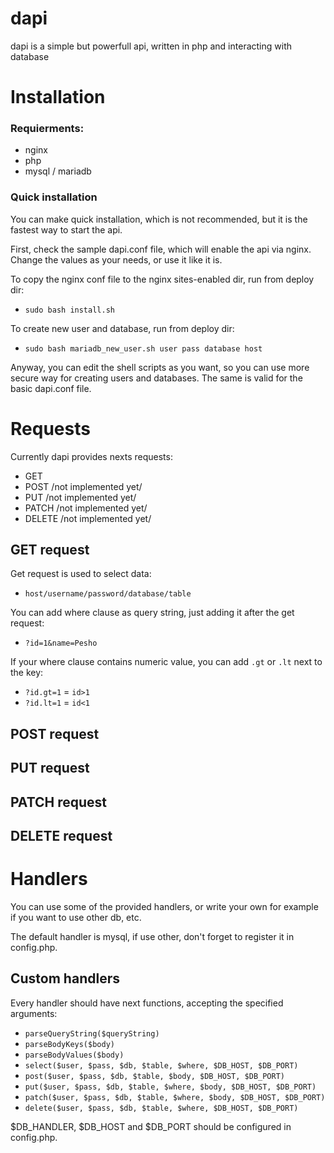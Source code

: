 # dapi
dapi is a simple but powerfull api, written in php and interacting with database

# Installation
### Requierments:
- nginx
- php
- mysql / mariadb

### Quick installation
You can make quick installation, which is not recommended, but it is the fastest way to start the api.

First, check the sample dapi.conf file, which will enable the api via nginx.
Change the values as your needs, or use it like it is.

To copy the nginx conf file to the nginx sites-enabled dir, run from deploy dir:
- `sudo bash install.sh`

To create new user and database, run from deploy dir:
- `sudo bash mariadb_new_user.sh user pass database host`

Anyway, you can edit the shell scripts as you want, so you can use more secure way for creating users and databases. The same is valid for the basic dapi.conf file.

# Requests
Currently dapi provides nexts requests:
- GET
- POST /not implemented yet/
- PUT /not implemented yet/
- PATCH /not implemented yet/
- DELETE /not implemented yet/

## GET request
Get request is used to select data:

- `host/username/password/database/table`

You can add where clause as query string, just adding it after the get request:
- `?id=1&name=Pesho`

If your where clause contains numeric value, you can add `.gt` or `.lt` next to the key:
- `?id.gt=1` = `id>1`
- `?id.lt=1` = `id<1`

## POST request

## PUT request

## PATCH request

## DELETE request

# Handlers
You can use some of the provided handlers, or write your own for example if you want to use other db, etc. 

The default handler is mysql, if use other, don't forget to register it in config.php.

## Custom handlers
Every handler should have next functions, accepting the specified arguments:

- `parseQueryString($queryString)`
- `parseBodyKeys($body)`
- `parseBodyValues($body)`
- `select($user, $pass, $db, $table, $where, $DB_HOST, $DB_PORT)`
- `post($user, $pass, $db, $table, $body, $DB_HOST, $DB_PORT)`
- `put($user, $pass, $db, $table, $where, $body, $DB_HOST, $DB_PORT)`
- `patch($user, $pass, $db, $table, $where, $body, $DB_HOST, $DB_PORT)`
- `delete($user, $pass, $db, $table, $where, $DB_HOST, $DB_PORT)`

$DB_HANDLER, $DB_HOST and $DB_PORT should be configured in config.php.


